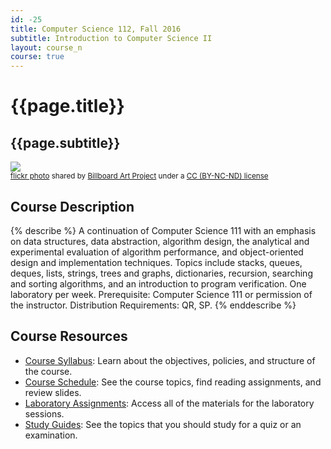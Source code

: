 ```yaml
---
id: -25
title: Computer Science 112, Fall 2016
subtitle: Introduction to Computer Science II
layout: course_n
course: true
---
```


# {{page.title}}
## {{page.subtitle}}

<a title="St. Catherine's School Art (39)" href="https://flickr.com/photos/billboardartproject/7223111614"><img class="img-responsive-tight" src="https://farm8.static.flickr.com/7079/7223111614_83d981ac85_z.jpg" /></a><br /><small><a title="St. Catherine's School Art (39)" href="https://flickr.com/photos/billboardartproject/7223111614">flickr photo</a> shared by <a href="https://flickr.com/people/billboardartproject">Billboard Art Project</a> under a <a href="https://creativecommons.org/licenses/by-nc-nd/2.0/">CC (BY-NC-ND) license</a> </small>

## Course Description

{% describe %}
A continuation of Computer Science 111 with an emphasis on data structures, data abstraction, algorithm design, the
analytical and experimental evaluation of algorithm performance, and object-oriented design and implementation
techniques. Topics include stacks, queues, deques, lists, strings, trees and graphs, dictionaries, recursion, searching
and sorting algorithms, and an introduction to program verification. One laboratory per week. Prerequisite: Computer
Science 111 or permission of the instructor. Distribution Requirements: QR, SP.
{% enddescribe %}

## Course Resources

<ul class="fa-ul">

<li><i class="fa-li fa fa-arrow-right"></i><a href="{{site.baseurl}}teaching/cs112F2016/provide/syllabus/cs112F2016_syllabus.pdf"
class="major">Course Syllabus</a>: Learn about the objectives, policies, and structure of the course.

<li><i class="fa-li fa fa-arrow-right"></i><a href="{{site.baseurl}}teaching/cs112F2016/schedule/"
class="major">Course Schedule</a>: See the course topics, find reading assignments, and review slides.

<li><i class="fa-li fa fa-arrow-right"></i><a href="{{site.baseurl}}teaching/cs112F2016/laboratories/"
class="major">Laboratory Assignments</a>: Access all of the materials for the laboratory sessions.

<li><i class="fa-li fa fa-arrow-right"></i><a href="{{site.baseurl}}teaching/cs112F2016/studyguides/"
class="major">Study Guides</a>: See the topics that you should study for a quiz or an examination.

</ul>
